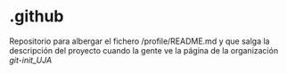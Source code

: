 # .github
Repositorio para albergar el fichero /profile/README.md y que salga la descripción del proyecto cuando la gente ve la página de la organización *git-init_UJA*
